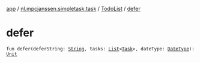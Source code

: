 [app](../../index.md) / [nl.mpcjanssen.simpletask.task](../index.md) / [TodoList](index.md) / [defer](.)

# defer

`fun defer(deferString: `[`String`](https://kotlinlang.org/api/latest/jvm/stdlib/kotlin/-string/index.html)`, tasks: `[`List`](https://kotlinlang.org/api/latest/jvm/stdlib/kotlin.collections/-list/index.html)`<`[`Task`](../-task/index.md)`>, dateType: `[`DateType`](../../nl.mpcjanssen.simpletask/-date-type/index.md)`): `[`Unit`](https://kotlinlang.org/api/latest/jvm/stdlib/kotlin/-unit/index.html)
